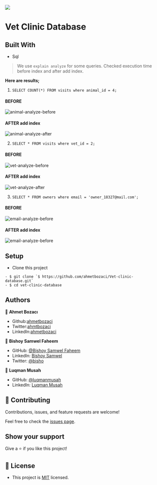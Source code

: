![](https://img.shields.io/badge/Microverse-blueviolet)

# Vet Clinic Database

## Built With

- Sql

> We use `explain analyze`  for some queries. 
> Checked execution time before index and after add index.

**Here are results;**

1. `SELECT COUNT(*) FROM visits where animal_id = 4;`

#### BEFORE
![animal-analyze-before](https://user-images.githubusercontent.com/38635158/145065412-2b4d8803-0ff6-4398-b7b6-64c851570cab.png)

#### AFTER add index
![animal-analyze-after](https://user-images.githubusercontent.com/38635158/145065555-a68d9b8d-3fab-4b88-8790-d003ba282369.png)

2. `SELECT * FROM visits where vet_id = 2;`
#### BEFORE
![vet-analyze-before](https://user-images.githubusercontent.com/38635158/145065782-444d4b45-cb64-45cc-b864-98bcab2f24f4.png)

#### AFTER add index
![vet-analyze-after](https://user-images.githubusercontent.com/38635158/145065814-4b9486e6-d511-4a35-a980-e0bf69e82344.png)

3. `SELECT * FROM owners where email = 'owner_18327@mail.com';`

#### BEFORE
![email-analyze-before](https://user-images.githubusercontent.com/38635158/145067317-fe764c8d-d3cb-48ae-8960-0e0a999e1565.png)

#### AFTER add index
![email-analyze-before](https://user-images.githubusercontent.com/38635158/145067599-f8bdfe9c-a616-4f8a-99cb-e8fb4109f4fd.png)



## Setup
- Clone this project
```
- $ git clone `$ https://github.com/ahmetbozaci/Vet-clinic-database.git`
- $ cd vet-clinic-database
```

## Authors

👤 **Ahmet Bozacı**
- Github:[ahmetbozaci](https://github.com/ahmetbozaci)
- Twitter:[ahmtbozaci](https://twitter.com/ahmtbozaci)
- LinkedIn:[ahmetbozaci](https://www.linkedin.com/in/ahmetbozaci/)

👤 **Bishoy Samwel Faheem**
- GitHub: [@Bishoy Samwel Faheem](https://github.com/Bishoy-Samwel)
- LinkedIn: [Bishoy Samwel](https://www.linkedin.com/in/bishoy-samwuel-ss/)
- Twitter: [@bisho](https://twitter.com/BishoFaheem15)

👤 **Luqman Musah**

- GitHub: [@luqmanmusah](https://github.com/luqmanmusah)
- LinkedIn: [Luqman Musah](https://www.linkedin.com/in/luqman-musah/)

## 🤝 Contributing

Contributions, issues, and feature requests are welcome!

Feel free to check the [issues page](../../issues/).

## Show your support

Give a ⭐️ if you like this project!

## 📝 License

* This project is [MIT](./LICENSE) licensed.
